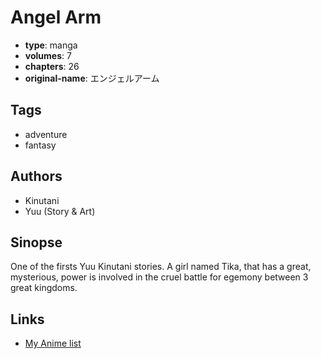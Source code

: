 # Angel Arm

-   **type**: manga
-   **volumes**: 7
-   **chapters**: 26
-   **original-name**: エンジェルアーム

## Tags

-   adventure
-   fantasy

## Authors

-   Kinutani
-   Yuu (Story & Art)

## Sinopse

One of the firsts Yuu Kinutani stories. A girl named Tika, that has a great, mysterious, power is involved in the cruel battle for egemony between 3 great kingdoms.

## Links

-   [My Anime list](https://myanimelist.net/manga/26344/Angel_Arm)

